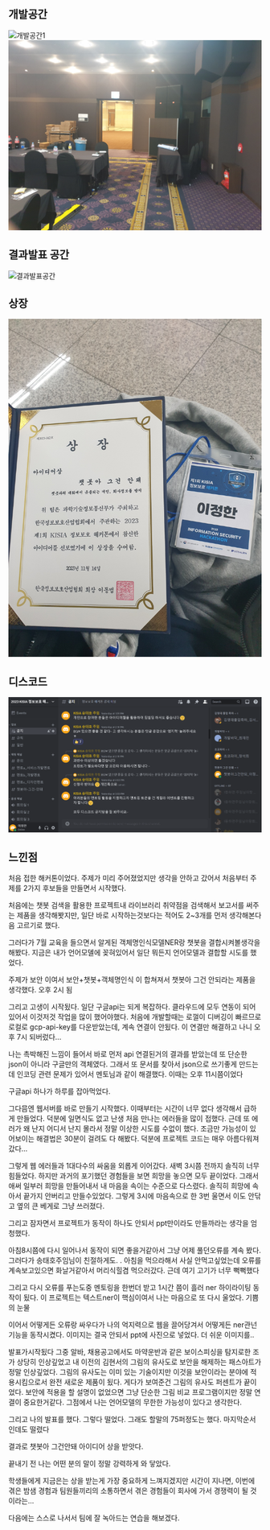 ## 개발공간
![개발공간1](2.jpg)
![개발공간2](3.jpg)

## 결과발표 공간
![결과발표공간](1.jpg)

## 상장
![상장](4.jpg)

## 디스코드
![Alt text](image.png)



## 느낀점
처음 접한 해커톤이었다. 주제가 미리 주어졌었지만 생각을 안하고 갔어서 처음부터 주제를 2가지 후보들을 만들면서 시작했다.

처음에는 챗봇 검색을 활용한 프로젝트내 라이브러리 취약점을 검색해서 보고서를 써주는 제품을 생각해봣지만, 일단 바로 시작하는것보다는 적어도 2~3개를 먼저 생각해본다음 고르기로 했다.

그러다가 7월 교육을 들으면서 알게된 객체명인식모델NER랑 챗봇을 결합시켜볼생각을 해봤다. 지금은 내가 언어모뎰에 꽂혀있어서 일단 뭐든지 언어모델과 결합할 시도를 했었다.

주제가 보안 이여서 보안+챗봇+객체명인식 이 합쳐져서 챗봇아 그건 안되라는 제품을 생각했다. 오후 2시 됨

그리고 고생이 시작됬다.
일단 구글api는 되게 복잡하다. 클라우드에 모두 연동이 되어있어서 이것저것 작업을 많이 했어야했다. 처음에 개발할때는 로껄이  디버깅이 빠르므로 로컬로 gcp-api-key를 다운받았는데, 계속 연결이 안됬다. 이 연결만 해결하고 나니 오후 7시 되버렀다...

나는 촉박해진 느낌이 들어서 바로 먼저 api 연결된거의 결과를 받았는데 또 단순한 json이 아니라 구글만의 객체였다. 그래서 또 문서를 찾아서 json으로 쓰기좋게 만드는데 인코딩 관련 문제가 있어서 멘토님과 같이 해결했다. 이때는 오후 11시쯤이었다

구글api 하나가 하루를 잡아먹었다.

그다믐엔 웹서버를 바로 만들기 시작했다. 이때부터는 시간이 너무 없다 생각해서 급하게 만들었다. 덕분에 일면식도 없고 난생 처음 만나는 에러들을 많이 접했다. 근데 또 에러가 왜 난지 어디서 난지 몰라서 정말 이상한 시도를 수없이 했다. 조금만 가능성이 있어보이는 해결법은 30분이 걸려도 다 해봤다. 덕분에 프로젝트 코드는 매우 아름다워져갔다...

그렇게 웹 에러들과 1대다수의 싸움을 외롭게 이어갔다. 새벽 3시쯤 전까지 솔직히 너무 힘들었다. 하지만 과거의 포기했던 경험들을 보면 희망을 놓으면 모두 끝이었다. 그래서 애써 일부러 희망을 만들어내서 내 마음을 속이는 수준으로 다스렸다. 솔직히 희망에 속아서 끝가지 안버리고 만들수있었다. 그렇게 3시에 마음속으로 한 3번 울면서 이도 안닦고 옆의 큰 베게로 그냥 쓰러졌다.

그리고 잠자면서 프로젝트가 동작이 하나도 안되서 ppt만이라도 만들까라는 생각을 엄청했다.

아침8시쯤에 다시 일어나서 동작이 되면 좋을거같아서 그냥 어제 풀던오류를 계속 봤다. 그러다가 송태호주임님이 친절하게도. .  아침을 먹으라해서 사실 안먹고싶었는데 오류를 계속보고있으면 화날거같아서 머리식힐겸 먹으러갔다. 근데 여기 고기가 너무 뻑뻑했다

그리고 다시 오류를 푸는도중 멘토링을 한번더 받고 1시간 쯤이 흘러 ner 하이라이팅 동작이 됬다. 이 프로젝트는 텍스트ner이 핵심이여서 나는 마음으로 또 다시 울었다. 기쁨의 눈물

이어서 어떻게든 오류랑 싸우다가 나의 억지력으로 웹을 끌어당겨서 어떻게든 ner관넌 기능을 동작시켰다. 이미지는 결국 안되서 ppt에 사진으로 넣었다. 더 쉬운 이미지를..


발표가시작됬다 그중 알바, 채용공고에서도 마약운반과 같은 보이스피싱을 탐지로한 조가 상당히 인상깊었고 내 이전의 김현서의 그림의 유사도로 보안을 해제하는 패스아트가 정말 인상깊었다. 그림의 유사도는 이미 있는 기술이지만 이것을 보안이라는 분야에 적용시킴으로서 완전 새로운 제품이 됬다. 게다가 보여준건 그림의 유사도 퍼센트가 끝이었다. 보안에 적용을 할 설명이 없었으면 그냥 단순한 그림 비교 프로그램이지만 정말 연결이 중요한거같다. 그점에서 나는 언어모델의 무한한 가능성이 있다고 생각한다.

그리고 나의 발표를 했다. 그렇다 떨었다. 그래도 할말의 75퍼정도는 했다. 마지막순서인데도 떨렸다

결과로 챗봇아 그건안돼 아이디어 상을 받앗다.

끝내기 전 나는 어떤 분의 말이 정말 강력하게 와 닿았다.

학생들에게 지금은는 상을 받는게 가장 중요하게 느껴지겠지만 시간이 지나면, 이번에 겪은 밤샘 경험과 팀원들끼리의 소통하면서 겪은 경험들이 회사에 가서 경쟁력이 될 것이라는...

다음에는 스스로 나서서 팀에 잘 녹아드는 연습을 해보겠다.